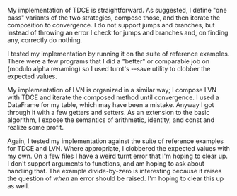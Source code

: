 My implementation of TDCE is straightforward. As suggested, I define "one pass" variants of the two strategies, compose those, and then iterate the composition to convergence. I do not support jumps and branches, but instead of throwing an error I check for jumps and branches and, on finding any, correctly do nothing. 

I tested my implementation by running it on the suite of reference examples. There were a few programs that I did a "better" or comparable job on (modulo alpha renaming) so I used turnt's --save utility to clobber the expected values.

My implementation of LVN is organized in a similar way; I compose LVN with TDCE and iterate the composed method until convergence. I used a DataFrame for my table, which may have been a mistake. Anyway I got through it with a few getters and setters. As an extension to the basic algorithm, I expose the semantics of arithmetic, identity, and const and realize some profit. 

Again, I tested my implementation against the suite of reference examples for TDCE and LVN. Where appropriate, I clobbered the expected values with my own. On a few files I have a weird turnt error that I'm hoping to clear up. I don't support arguments to functions, and am hoping to ask about handling that. The example divide-by-zero is interesting because it raises the question of _when_ an error should be raised. I'm hoping to clear this up as well.